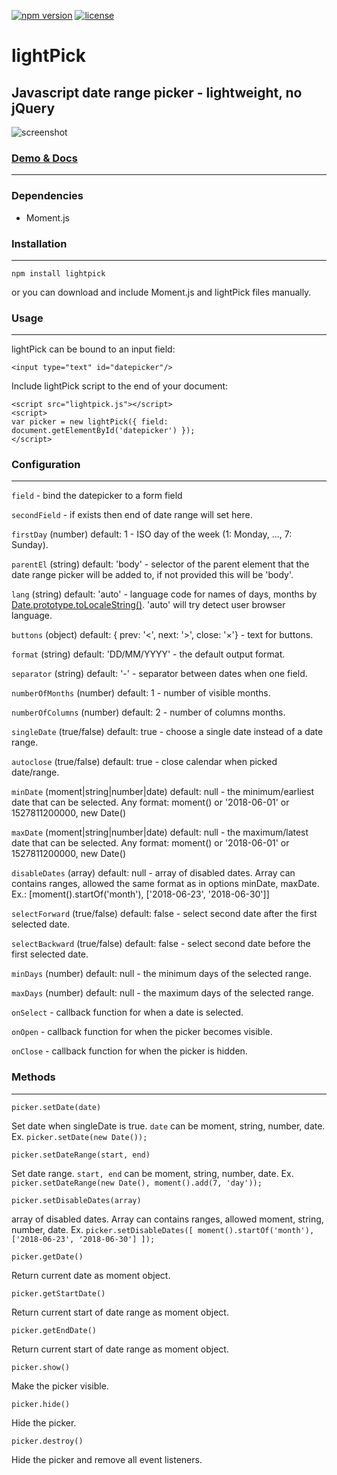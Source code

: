 [![npm version](https://badge.fury.io/js/lightpick.svg)](https://www.npmjs.com/package/lightpick) [![license](https://img.shields.io/github/license/mashape/apistatus.svg)](https://github.com/wakirin/lightPick/blob/master/LICENSE)



lightPick
=========

Javascript date range picker - lightweight, no jQuery
-----------------------------------------------------
![screenshot](https://wakirin.github.io/lightPick.gif)

### [Demo & Docs](https://wakirin.github.io/lightPick)

----

### Dependencies

* Moment.js

### Installation

* * *

```
npm install lightpick
```

or you can download and include Moment.js and lightPick files manually.

### Usage

* * *

lightPick can be bound to an input field:

```
<input type="text" id="datepicker"/>
```

Include lightPick script to the end of your document:

```
<script src="lightpick.js"></script>  
<script>  
var picker = new lightPick({ field: document.getElementById('datepicker') });  
</script>
```

### Configuration

* * *

`field` \- bind the datepicker to a form field

`secondField` \- if exists then end of date range will set here.

`firstDay` (number) default: 1 \- ISO day of the week (1: Monday, ..., 7: Sunday).

`parentEl` (string) default: 'body' \- selector of the parent element that the date range picker will be added to, if not provided this will be 'body'.

`lang` (string) default: 'auto' \- language code for names of days, months by [Date.prototype.toLocaleString()](https://developer.mozilla.org/en-US/docs/Web/JavaScript/Reference/Global_Objects/Date/toLocaleString). 'auto' will try detect user browser language.

`buttons` (object) default: { prev: '<', next: '>', close: '×'} \- text for buttons.

`format` (string) default: 'DD/MM/YYYY' \- the default output format.

`separator` (string) default: '-' \- separator between dates when one field.

`numberOfMonths` (number) default: 1 \- number of visible months.

`numberOfColumns` (number) default: 2 \- number of columns months.

`singleDate` (true/false) default: true \- choose a single date instead of a date range.

`autoclose` (true/false) default: true \- close calendar when picked date/range.

`minDate` (moment|string|number|date) default: null \- the minimum/earliest date that can be selected. Any format: moment() or '2018-06-01' or 1527811200000, new Date()

`maxDate` (moment|string|number|date) default: null \- the maximum/latest date that can be selected. Any format: moment() or '2018-06-01' or 1527811200000, new Date()

`disableDates` (array) default: null \- array of disabled dates. Array can contains ranges, allowed the same format as in options minDate, maxDate. Ex.: \[moment().startOf('month'), \['2018-06-23', '2018-06-30'\]\]

`selectForward` (true/false) default: false \- select second date after the first selected date.

`selectBackward` (true/false) default: false \- select second date before the first selected date.

`minDays` (number) default: null \- the minimum days of the selected range.

`maxDays` (number) default: null \- the maximum days of the selected range.

`onSelect` \- callback function for when a date is selected.

`onOpen` \- callback function for when the picker becomes visible.

`onClose` \- callback function for when the picker is hidden.

### Methods

* * *

`picker.setDate(date)`

Set date when singleDate is true. `date` can be moment, string, number, date.  
Ex. `picker.setDate(new Date());`

  
`picker.setDateRange(start, end)`

Set date range. <code>start, end</code> can be moment, string, number, date. 
Ex. `picker.setDateRange(new Date(), moment().add(7, 'day'));`
  

`picker.setDisableDates(array)`

array of disabled dates. Array can contains ranges, allowed moment, string, number, date.
Ex. `picker.setDisableDates([ moment().startOf('month'), ['2018-06-23', '2018-06-30'] ]);`


`picker.getDate()`

Return current date as moment object.


`picker.getStartDate()`

Return current start of date range as moment object.

  

`picker.getEndDate()`

Return current start of date range as moment object.

  

`picker.show()`

Make the picker visible.

  

`picker.hide()`

Hide the picker.

  

`picker.destroy()`

Hide the picker and remove all event listeners.
